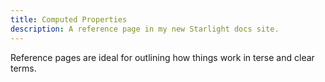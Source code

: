```yaml
---
title: Computed Properties
description: A reference page in my new Starlight docs site.
---
```


Reference pages are ideal for outlining how things work in terse and clear terms.
